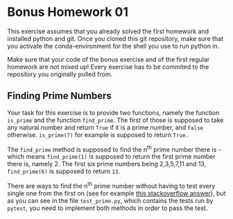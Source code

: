 # Bonus Homework 01
This exercise assumes that you already solved the first homework and installed python and git. Once you cloned this git repository, make sure that you activate the conda-environment for the shell you use to run python in.

Make sure that your code of the bonus exercise and of the first regular homework are not mixed up! Every exercise has to be commited to the repository you originally pulled from.

## Finding Prime Numbers

Your task for this exercise is to provide two functions, namely the function `is_prime` and the function `find_prime`. The first of those is supposed to take any natural number and return `True` if it is a prime number, and `False` otherwise. `is_prime(7)` for example is supposed to return `True.`

The `find_prime` method is supposed to find the n<sup>th</sup> prime number there is - which means `find_prime(1)` is supposed to return the first prime number there is, namely 2. The first six prime numbers being 2,3,5,7,11 and 13, `find_prime(6)` is supposed to return `13`.

There are ways to find the n<sup>th</sup> prime number without having to test every single one from the first on (see for example [this stackoverflow answer](https://stackoverflow.com/a/9704912/5122790)), but as you can see in the file `test_prime.py`, which contains the tests run by `pytest`, you need to implement both methods in order to pass the test.
